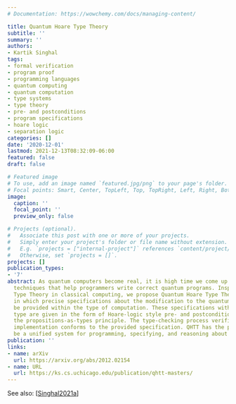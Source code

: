 ```yaml
---
# Documentation: https://wowchemy.com/docs/managing-content/

title: Quantum Hoare Type Theory
subtitle: ''
summary: ''
authors:
- Kartik Singhal
tags:
- formal verification
- program proof
- programming languages
- quantum computing
- quantum computation
- type systems
- type theory
- pre- and postconditions
- program specifications
- hoare logic
- separation logic
categories: []
date: '2020-12-01'
lastmod: 2021-12-13T08:32:09-06:00
featured: false
draft: false

# Featured image
# To use, add an image named `featured.jpg/png` to your page's folder.
# Focal points: Smart, Center, TopLeft, Top, TopRight, Left, Right, BottomLeft, Bottom, BottomRight.
image:
  caption: ''
  focal_point: ''
  preview_only: false

# Projects (optional).
#   Associate this post with one or more of your projects.
#   Simply enter your project's folder or file name without extension.
#   E.g. `projects = ["internal-project"]` references `content/project/deep-learning/index.md`.
#   Otherwise, set `projects = []`.
projects: []
publication_types:
- '7'
abstract: As quantum computers become real, it is high time we come up with effective
  techniques that help programmers write correct quantum programs. Inspired by Hoare
  Type Theory in classical computing, we propose Quantum Hoare Type Theory (QHTT),
  in which precise specifications about the modification to the quantum state can
  be provided within the type of computation. These specifications within a Hoare
  type are given in the form of Hoare-logic style pre- and postconditions following
  the propositions-as-types principle. The type-checking process verifies that the
  implementation conforms to the provided specification. QHTT has the potential to
  be a unified system for programming, specifying, and reasoning about quantum programs.
publication: ''
links:
- name: arXiv
  url: https://arxiv.org/abs/2012.02154
- name: URL
  url: https://ks.cs.uchicago.edu/publication/qhtt-masters/
---
```

See also: [[Singhal2021a](../Singhal2021a)]